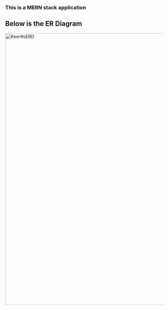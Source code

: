 ### This is a MERN stack application

## Below is the ER Diagram

<img width="865" alt="KeerthiERD" src="https://github.com/keerthiprasannarg/postapplication/assets/109460040/383b8dc5-dcdc-453c-9f19-af7768e6ec5b">
